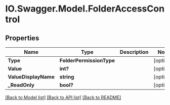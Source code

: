 # IO.Swagger.Model.FolderAccessControl
## Properties

Name | Type | Description | Notes
------------ | ------------- | ------------- | -------------
**Type** | **FolderPermissionType** |  | [optional] 
**Value** | **int?** |  | [optional] 
**ValueDisplayName** | **string** |  | [optional] 
**_ReadOnly** | **bool?** |  | [optional] 

[[Back to Model list]](../README.md#documentation-for-models) [[Back to API list]](../README.md#documentation-for-api-endpoints) [[Back to README]](../README.md)

